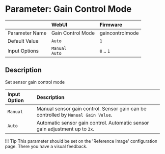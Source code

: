 # Parameter: Gain Control Mode

|                   | WebUI               | Firmware
|:---               |:---                 |:----
| Parameter Name    | Gain Control Mode   | gaincontrolmode
| Default Value     | `Auto`              | `1`
| Input Options     | `Manual`<br>`Auto`  | `0` .. `1`


## Description

Set sensor gain control mode


| Input Option  | Description
|:---           |:---
| `Manual`      | Manual sensor gain control. Sensor gain can be controlled by `Manual Gain Value`.
| `Auto`        | Automatic sensor gain control. Automatic sensor gain adjustment up to `2x`.


!!! Tip
    This parameter should be set on the 'Reference Image' configuration page.
    There you have a visual feedback.
